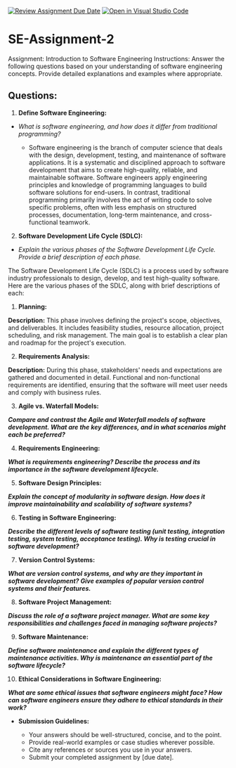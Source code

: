 [![Review Assignment Due Date](https://classroom.github.com/assets/deadline-readme-button-24ddc0f5d75046c5622901739e7c5dd533143b0c8e959d652212380cedb1ea36.svg)](https://classroom.github.com/a/-ucQIGTc)
[![Open in Visual Studio Code](https://classroom.github.com/assets/open-in-vscode-718a45dd9cf7e7f842a935f5ebbe5719a5e09af4491e668f4dbf3b35d5cca122.svg)](https://classroom.github.com/online_ide?assignment_repo_id=15224856&assignment_repo_type=AssignmentRepo)
# SE-Assignment-2
Assignment: Introduction to Software Engineering
Instructions:
Answer the following questions based on your understanding of software engineering concepts. Provide detailed explanations and examples where appropriate.

## Questions:

1. **Define Software Engineering:**

* _What is software engineering, and how does it differ from traditional programming?_
	
	- Software engineering is the branch of computer science that deals with the design, development, testing, and maintenance of software applications. It is a systematic and disciplined approach to software development that aims to create high-quality, reliable, and maintainable software. Software engineers apply engineering principles and knowledge of programming languages to build software solutions for end-users. In contrast, traditional programming primarily involves the act of writing code to solve specific problems, often with less emphasis on structured processes, documentation, long-term maintenance, and cross-functional teamwork.
 
2. **Software Development Life Cycle (SDLC):**

* _Explain the various phases of the Software Development Life Cycle. Provide a brief description of each phase._

The Software Development Life Cycle (SDLC) is a process used by software industry professionals to design, develop, and test high-quality software. Here are the various phases of the SDLC, along with brief descriptions of each:

1. **Planning:**

**Description:** This phase involves defining the project's scope, objectives, and deliverables. It includes feasibility studies, resource allocation, project scheduling, and risk management. The main goal is to establish a clear plan and roadmap for the project's execution.  

2. **Requirements Analysis:**

**Description:** During this phase, stakeholders' needs and expectations are gathered and documented in detail. Functional and non-functional requirements are identified, ensuring that the software will meet user needs and comply with business rules.



3. **Agile vs. Waterfall Models:**

_**Compare and contrast the Agile and Waterfall models of software development. What are the key differences, and in what scenarios might each be preferred?**_

4. **Requirements Engineering:**

_**What is requirements engineering? Describe the process and its importance in the software development lifecycle.**_

5. **Software Design Principles:**

_**Explain the concept of modularity in software design. How does it improve maintainability and scalability of software systems?**_

6. **Testing in Software Engineering:**

_**Describe the different levels of software testing (unit testing, integration testing, system testing, acceptance testing). Why is testing crucial in software development?**_

7. **Version Control Systems:**

_**What are version control systems, and why are they important in software development? Give examples of popular version control systems and their features.**_

8. **Software Project Management:**

_**Discuss the role of a software project manager. What are some key responsibilities and challenges faced in managing software projects?**_

9. **Software Maintenance:**

_**Define software maintenance and explain the different types of maintenance activities. Why is maintenance an essential part of the software lifecycle?**_

10. **Ethical Considerations in Software Engineering:**

_**What are some ethical issues that software engineers might face? How can software engineers ensure they adhere to ethical standards in their work?**_

* **Submission Guidelines:**

	- Your answers should be well-structured, concise, and to the point.
	- Provide real-world examples or case studies wherever possible.
	- Cite any references or sources you use in your answers.
	- Submit your completed assignment by [due date].

